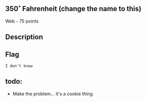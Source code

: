## 350˚ Fahrenheit (change the name to this)
Web - 75 points

Description
------------



Flag
------------

`I don't know`



todo:
-------------
* Make the problem... it's a cookie thing
